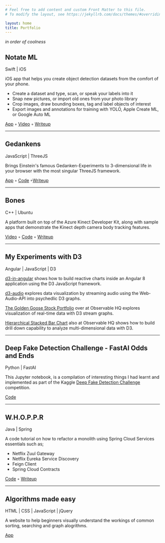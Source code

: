 ```yaml
---
# Feel free to add content and custom Front Matter to this file.
# To modify the layout, see https://jekyllrb.com/docs/themes/#overriding-theme-defaults

layout: home
title: Portfolio
---
```


*in order of coolness*

## Notate ML
Swift &#124; iOS

iOS app that helps you create object detection datasets from the comfort of your phone.

- Create a dataset and type, scan, or speak your labels into it
- Snap new pictures, or import old ones from your photo library
- Crop images, draw bounding boxes, tag and label objects of interest
- Export images and annotations for training with YOLO, Apple Create ML, or Google Auto ML


[App](https://apps.apple.com/us/app/notate-ml/id1605408700)  &#9702; [Video](https://youtu.be/gDqPt3V2-qo) &#9702; [Writeup](https://medium.com/@marvinpdroid/introducing-notate-ml-8de9b68715f4) 

---

## Gedankens
JavaScript  &#124; ThreeJS 

Brings Einstein's famous Gedanken-Experiments to 3-dimensional life in your browser with the most singular ThreeJS framework. 

[App](https://mpdroid.github.io/gedankens/) &#9702; [Code](https://github.com/mpdroid/gedankens) &#9702;[Writeup](https://marvinpdroid.medium.com/special-relativity-with-threejs-657a3552d886) 

---

## Bones
C++  &#124; Ubuntu

A platform built on top of the Azure Kinect Developer Kit, along with sample apps that demonstrate the Kinect depth camera body tracking features.

[Video](https://www.youtube.com/watch?v=JbQFNzRO1x0) &#9702; [Code](https://github.com/mpdroid/bones) &#9702; [Writeup](https://marvinpdroid.medium.com/thing-finding-with-kinect-dk-b50470044c56) 

---

## My Experiments with D3
Angular  &#124; JavaScript &#124; D3

[d3-in-angular](https://github.com/d3-in-angular/) shows how to build reactive charts inside an Angular 8 application using the D3 JavaScript framework.

[d3-audio](https://github.com/d3-audio/) explores data visualization by streaming audio using the Web-Audio-API into psychedlic D3 graphs.

[The Golden Goose Stock Portfolio](https://observablehq.com/@mpdroid/the-golden-goose-stock-portfolio) over at Observable HQ explores visualization of real-time data with D3 stream graphs.

[Hierarchical Stacked Bar Chart](https://observablehq.com/@mpdroid/hierarchical-stacked-bar-chart) also at Observable HQ shows how to build drill down capability to analyze multi-dimensional data with D3.
  
---

## Deep Fake Detection Challenge - FastAI Odds and Ends
Python | FastAI

This Jupyter notebook, is a compilation of interesting things I had learnt and implemented as part of the Kaggle [Deep Fake Detection Challenge](https://www.kaggle.com/c/deepfake-detection-challenge) competition.

[Code](https://www.kaggle.com/mpdroid/dfdc-fastai-odds-and-ends)

---

## W.H.O.P.P.R
Java  &#124; Spring

A code tutorial on how to refactor a monolith using Spring Cloud Services essentials such as;
- Netflix Zuul Gateway
- Netflix Eureka Service Discovery
- Feign Client
- Spring Cloud Contracts

[Code](https://github.com/mpdroid/whoppr) &#9702; [Writeup](https://medium.com/p/1ac7a0803db7/edit) 

---

## Algorithms made easy
HTML | CSS | JavaScript | jQuery

A website to help beginners visually understand the workings of common sorting, searching and graph alogrithms.

[App](https://www.lemmaplay.com)

